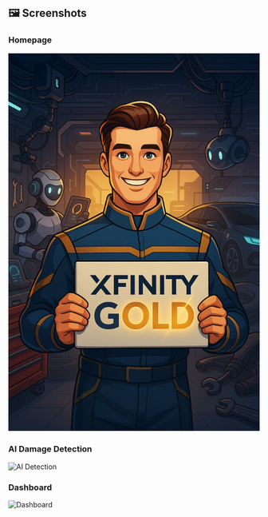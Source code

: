 ## 🖼️ Screenshots

### Homepage
![Homepage UI](assets/images/gold.png)

### AI Damage Detection
![AI Detection](assets/images/detection.png)

### Dashboard
![Dashboard](assets/images/dashboard.png)

